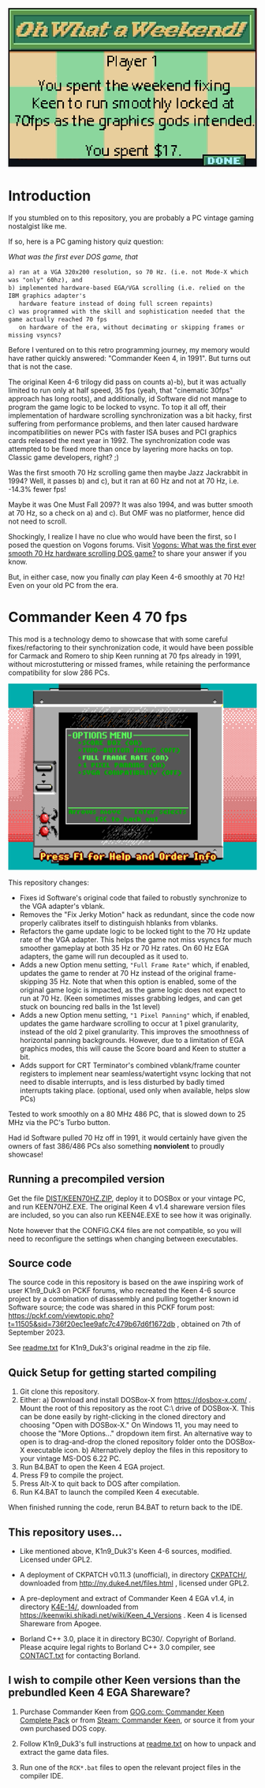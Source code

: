 <img src='./DIST/intro.png' style='image-rendering: pixelated;'>

# Introduction

If you stumbled on to this repository, you are probably a PC vintage gaming nostalgist like me.

If so, here is a PC gaming history quiz question:

*What was the first ever DOS game, that*
```
a) ran at a VGA 320x200 resolution, so 70 Hz. (i.e. not Mode-X which was "only" 60hz), and
b) implemented hardware-based EGA/VGA scrolling (i.e. relied on the IBM graphics adapter's
   hardware feature instead of doing full screen repaints)
c) was programmed with the skill and sophistication needed that the game actually reached 70 fps
   on hardware of the era, without decimating or skipping frames or missing vsyncs?
```

Before I ventured on to this retro programming journey, my memory would have rather quickly answered: "Commander Keen 4, in 1991". But turns out that is not the case.

The original Keen 4-6 trilogy did pass on counts a)-b), but it was actually limited to run only at half speed, 35 fps (yeah, that "cinematic 30fps" approach has long roots), and additionally, id Software did not manage to program the game logic to be locked to vsync. To top it all off, their implementation of hardware scrolling synchronization was a bit hacky, first suffering from performance problems, and then later caused hardware incompatibilities on newer PCs with faster ISA buses and PCI graphics cards released the next year in 1992. The synchronization code was attempted to be fixed more than once by layering more hacks on top. Classic game developers, right? ;)

Was the first smooth 70 Hz scrolling game then maybe Jazz Jackrabbit in 1994? Well, it passes b) and c), but it ran at 60 Hz and not at 70 Hz, i.e. -14.3% fewer fps!

Maybe it was One Must Fall 2097? It was also 1994, and was butter smooth at 70 Hz, so a check on a) and c). But OMF was no platformer, hence did not need to scroll.

Shockingly, I realize I have no clue who would have been the first, so I posed the question on Vogons forums. Visit [Vogons: What was the first ever smooth 70 Hz hardware scrolling DOS game?](https://www.vogons.org/viewtopic.php?f=61&t=96174) to share your answer if you know.

But, in either case, now you finally *can* play Keen 4-6 smoothly at 70 Hz! Even on your old PC from the era.

# Commander Keen 4 70 fps

This mod is a technology demo to showcase that with some careful fixes/refactoring to their synchronization code, it would have been possible for Carmack and Romero to ship Keen running at 70 fps already in 1991, without microstuttering or missed frames, while retaining the performance compatibility for slow 286 PCs.

<img src='./DIST/keen4_70hz.png'>

This repository changes:
- Fixes id Software's original code that failed to robustly synchronize to the VGA adapter's vblank.
- Removes the "Fix Jerky Motion" hack as redundant, since the code now properly calibrates itself to
  distinguish hblanks from vblanks.
- Refactors the game update logic to be locked tight to the 70 Hz update rate of the VGA adapter.
  This helps the game not miss vsyncs for much smoother gameplay at both 35 Hz or 70 Hz rates.
  On 60 Hz EGA adapters, the game will run decoupled as it used to.
- Adds a new Option menu setting, `"Full Frame Rate"` which, if enabled, updates the game to render
  at 70 Hz instead of the original frame-skipping 35 Hz. Note that when this option is enabled,
  some of the original game logic is impacted, as the game logic does not expect to run at 70 Hz.
  (Keen sometimes misses grabbing ledges, and can get stuck on bouncing red balls in the 1st level)
- Adds a new Option menu setting, `"1 Pixel Panning"` which, if enabled, updates the game hardware
  scrolling to occur at 1 pixel granularity, instead of the old 2 pixel granularity. This improves
  the smoothness of horizontal panning backgrounds.
  However, due to a limitation of EGA graphics modes, this will cause the Score board and Keen to
  stutter a bit.
- Adds support for CRT Terminator's combined vblank/frame counter registers to implement near
  seamless/watertight vsync locking that not need to disable interrupts, and is less disturbed by
  badly timed interrupts taking place. (optional, used only when available, helps slow PCs)

Tested to work smoothly on a 80 MHz 486 PC, that is slowed down to 25 MHz via the PC's Turbo button.

Had id Software pulled 70 Hz off in 1991, it would certainly have given the owners of fast 386/486 PCs also something **nonviolent** to proudly showcase!

## Running a precompiled version

Get the file [DIST/KEEN70HZ.ZIP](DIST/KEEN70HZ.ZIP), deploy it to DOSBox or your vintage PC, and run KEEN70HZ.EXE. The original Keen 4 v1.4 shareware version files are included, so you can also run KEEN4E.EXE to see how it was originally.

Note however that the CONFIG.CK4 files are not compatible, so you will need to reconfigure the settings when changing between executables.

## Source code

The source code in this repository is based on the awe inspiring work of user K1n9_Duk3 on PCKF forums, who recreated the Keen 4-6 source project by a combination of disassembly and pulling together known id Software source; the code was shared in this PCKF forum post: https://pckf.com/viewtopic.php?t=11505&sid=736f20ec1ee9afc7c479b67d6f1672db , obtained on 7th of September 2023.

See [readme.txt](readme.txt) for K1n9_Duk3's original readme in the zip file.

## Quick Setup for getting started compiling

1. Git clone this repository.
2. Either:
  a) Download and install DOSBox-X from https://dosbox-x.com/ . Mount the root of this repository as the root C:\ drive of DOSBox-X. This can be done easily by right-clicking in the cloned directory and choosing "Open with DOSBox-X." On Windows 11, you may need to choose the "More Options..." dropdown item first. An alternative way to open is to drag-and-drop the cloned repository folder onto the DOSBox-X executable icon.
  b) Alternatively deploy the files in this repository to your vintage MS-DOS 6.22 PC.
3. Run B4.BAT to open the Keen 4 EGA project.
4. Press F9 to compile the project.
5. Press Alt-X to quit back to DOS after compilation.
6. Run K4.BAT to launch the compiled Keen 4 executable.

When finished running the code, rerun B4.BAT to return back to the IDE.

## This repository uses...

- Like mentioned above, K1n9_Duk3's Keen 4-6 sources, modified. Licensed under GPL2.

- A deployment of CKPATCH v0.11.3 (unofficial), in directory [CKPATCH/](CKPATCH/), downloaded from http://ny.duke4.net/files.html , licensed under GPL2.

- A pre-deployment and extract of Commander Keen 4 EGA v1.4, in directory [K4E-14/](K4E-14/), downloaded from https://keenwiki.shikadi.net/wiki/Keen_4_Versions . Keen 4 is licensed Shareware from Apogee.

- Borland C++ 3.0, place it in directory BC30/. Copyright of Borland. Please acquire legal rights to Borland C++ 3.0 compiler, see [CONTACT.txt](BC30/ZIP/CONTACT.txt) for contacting Borland.

## I wish to compile other Keen versions than the prebundled Keen 4 EGA Shareware?

1. Purchase Commander Keen from [GOG.com: Commander Keen Complete Pack](https://www.gog.com/en/game/commander_keen_complete_pack) or from [Steam: Commander Keen](https://store.steampowered.com/app/9180/Commander_Keen/), or source it from your own purchased DOS copy.

2. Follow K1n9_Duk3's full instructions at [readme.txt](readme.txt) on how to unpack and extract the game data files.

3. Run one of the `RCK*.bat` files to open the relevant project files in the compiler IDE.

